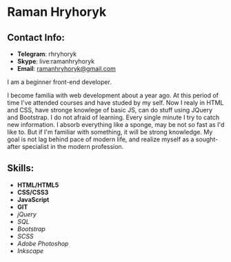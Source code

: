 # Raman Hryhoryk

## Contact Info:

+ **Telegram**: rhryhoryk
+ **Skype**: live:ramanhryhoryk
+ **Email**: ramanhryhoryk@gmail.com

I am a beginner front-end developer.

I become familia with web development about a year ago. At this period of time I've attended courses and have studed by my self. 
Now I realy in HTML and CSS, have stronge knowlege of basic JS, can do stuff using JQuery and Bootstrap.
I do not afraid of learning.  Every single minute I try to catch new information. 
I absorb everything like a sponge, may be not so fast as I'd like to. But if I'm familiar with something, it will be strong knowledge.
My goal is not lag behind pace of modern life, and realize myself as a sought-after specialist in the modern profession.

## Skills:

+ **HTML/HTML5**
+ **CSS/CSS3**
+ **JavaScript**
+ **GIT**
+ *jQuery*
+ *SQL*
+ *Bootstrap*
+ *SCSS*
+ *Adobe Photoshop*
+ *Inkscape*